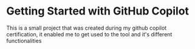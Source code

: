 # Getting Started with GitHub Copilot

This is a small project that was created during my github copilot certification, it enabled me to get used to the tool and it's different functionalities
